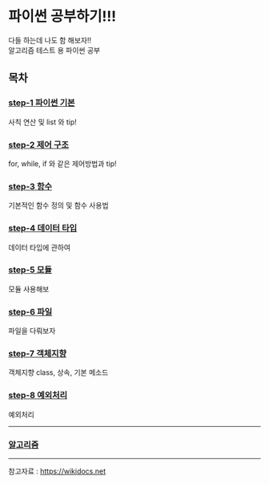 

# 파이썬 공부하기!!!

다들 하는데 나도 함 해보자!! \
알고리즘 테스트 용 파이썬 공부



## 목차
### [step-1 파이썬 기본](./step-1/main.py)
사칙 연산 및 list 와 tip!
### [step-2 제어 구조](./step-2/main.py)
for, while, if 와 같은 제어방법과 tip!
### [step-3 함수](./step-3/main.py)
기본적인 함수 정의 및 함수 사용법
### [step-4 데이터 타입](./step-4/main.py)
데이터 타입에 관하여
### [step-5 모듈](./step-5/main.py)
모듈 사용해보
### [step-6 파일](./step-6/main.py)
파일을 다뤄보자
### [step-7 객체지향](./step-7/main.py)
객체지향 class, 상속, 기본 메소드
### [step-8 예외처리](./step-8/main.py)
예외처리

---

### [알고리즘](./algorithm/main.py)

---

참고자료 : https://wikidocs.net